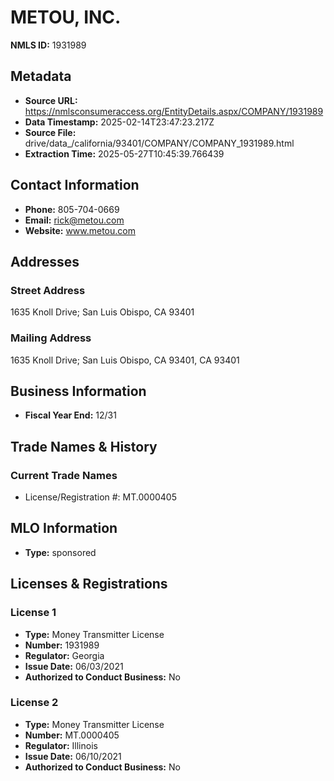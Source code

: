 # METOU, INC.

**NMLS ID:** 1931989

## Metadata
- **Source URL:** https://nmlsconsumeraccess.org/EntityDetails.aspx/COMPANY/1931989
- **Data Timestamp:** 2025-02-14T23:47:23.217Z
- **Source File:** drive/data_/california/93401/COMPANY/COMPANY_1931989.html
- **Extraction Time:** 2025-05-27T10:45:39.766439

## Contact Information
- **Phone:** 805-704-0669
- **Email:** rick@metou.com
- **Website:** www.metou.com

## Addresses
### Street Address
1635 Knoll Drive; San Luis Obispo, CA 93401

### Mailing Address
1635 Knoll Drive; San Luis Obispo, CA 93401, CA 93401

## Business Information
- **Fiscal Year End:** 12/31

## Trade Names & History
### Current Trade Names
- License/Registration #: MT.0000405

## MLO Information
- **Type:** sponsored

## Licenses & Registrations

### License 1
- **Type:** Money Transmitter License
- **Number:** 1931989
- **Regulator:** Georgia
- **Issue Date:** 06/03/2021
- **Authorized to Conduct Business:** No

### License 2
- **Type:** Money Transmitter License
- **Number:** MT.0000405
- **Regulator:** Illinois
- **Issue Date:** 06/10/2021
- **Authorized to Conduct Business:** No
